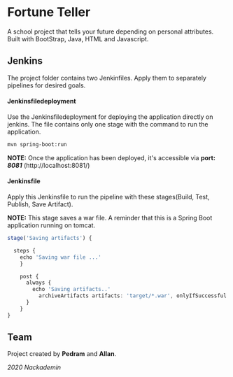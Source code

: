 # Fortune Teller

A school project that tells your future depending on personal attributes. Built with BootStrap, Java, HTML and Javascript.

## Jenkins

The project folder contains two Jenkinfiles. Apply them to separately pipelines for desired goals.

#### Jenkinsfiledeployment

Use the Jenkinsfiledeployment for deploying the application directly on jenkins. The file contains only one stage with the command to run the application.

```sh
mvn spring-boot:run
```

**NOTE:** Once the application has been deployed, it's accessible via **port: _8081_** (http://localhost:8081/)

#### Jenkinsfile

Apply this Jenkinsfile to run the pipeline with these stages(Build, Test, Publish, Save Artifact).

**NOTE:** This stage saves a war file. A reminder that this is a Spring Boot application running on tomcat.
```typescript
stage('Saving artifacts') {

  steps {
    echo 'Saving war file ...'
    }

    post {
      always {
        echo 'Saving artifacts..'
          archiveArtifacts artifacts: 'target/*.war', onlyIfSuccessful: true
      }
    }
}
```

## Team
Project created by **Pedram** and **Allan**.

*2020 Nackademin*

